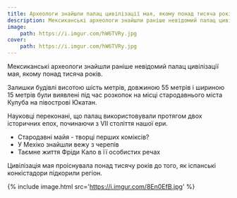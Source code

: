 ```yaml
---
title: Археологи знайшли палац цивілізації мая, якому понад тисяча років
description: Мексиканські археологи знайшли раніше невідомий палац цивілізації мая, якому понад тисяча років.
image:
    path: https://i.imgur.com/hW6TVRy.jpg
cover:
    path: https://i.imgur.com/hW6TVRy.jpg
---
```


Мексиканські археологи знайшли раніше невідомий палац цивілізації мая, якому понад тисяча років.

Залишки будівлі висотою шість метрів, довжиною 55 метрів і шириною 15 метрів були виявлені під час розкопок на місці стародавнього міста Кулуба на півострові Юкатан.

Науковці переконані, що палац використовували протягом двох історичних епох, починаючи з VII століття нашої ери.

- Стародавні майя - творці перших коміксів?
- У Мехіко знайшли вежу з черепів
- Таємне життя Фріди Кало в її особистих речах

Цивілізація мая проіснувала понад тисячу років до того, як іспанські конкістадори підкорили регіон.

{% include image.html src='https://i.imgur.com/8En0EfB.jpg' %}
